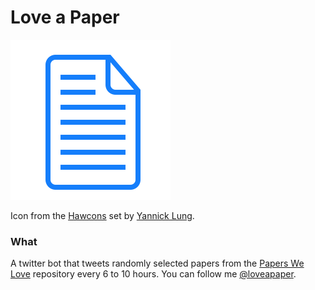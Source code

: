 # Love a Paper

![Paper Icon](static/paper256.png?raw=true "Paper Icon")

Icon from the [Hawcons](https://www.iconfinder.com/iconsets/hawcons) set by [Yannick Lung](https://www.iconfinder.com/yanlu).

### What

A twitter bot that tweets randomly selected papers from the [Papers We Love](https://github.com/papers-we-love/papers-we-love) repository every 6 to 10 hours. You can follow me [@loveapaper](https://twitter.com/loveapaper). 
